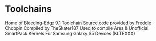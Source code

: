 # Toolchains
Home  of Bleeding-Edge 9.1 Toolchain 
Source code provided by Freddie Choppin
Compiled by TheSkater187
Used to compile Ares & Unofficial SmartPack Kernels
For Samsung Galaxy S5 Devices (KLTEXXX)

